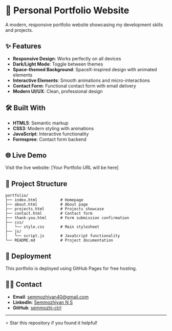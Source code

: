# 🚀 Personal Portfolio Website

A modern, responsive portfolio website showcasing my development skills and projects.

## ✨ Features

- **Responsive Design**: Works perfectly on all devices
- **Dark/Light Mode**: Toggle between themes
- **Space-themed Background**: SpaceX-inspired design with animated elements
- **Interactive Elements**: Smooth animations and micro-interactions
- **Contact Form**: Functional contact form with email delivery
- **Modern UI/UX**: Clean, professional design

## 🛠️ Built With

- **HTML5**: Semantic markup
- **CSS3**: Modern styling with animations
- **JavaScript**: Interactive functionality
- **Formspree**: Contact form backend

## 🌐 Live Demo

Visit the live website: [Your Portfolio URL will be here]

## 📁 Project Structure

```
portfolio/
├── index.html          # Homepage
├── about.html          # About page
├── projects.html       # Projects showcase
├── contact.html        # Contact form
├── thank-you.html      # Form submission confirmation
├── css/
│   └── style.css       # Main stylesheet
├── js/
│   └── script.js       # JavaScript functionality
└── README.md           # Project documentation
```

## 🚀 Deployment

This portfolio is deployed using GitHub Pages for free hosting.

## 👨‍💻 Contact

- **Email**: semmozhiyan40@gmail.com
- **LinkedIn**: [Semmozhiyan N S](https://www.linkedin.com/in/semmozhiyan-n-s-aa7478296/)
- **GitHub**: [semmozhi-ctrl](https://github.com/semmozhi-ctrl)

---

⭐ Star this repository if you found it helpful!
